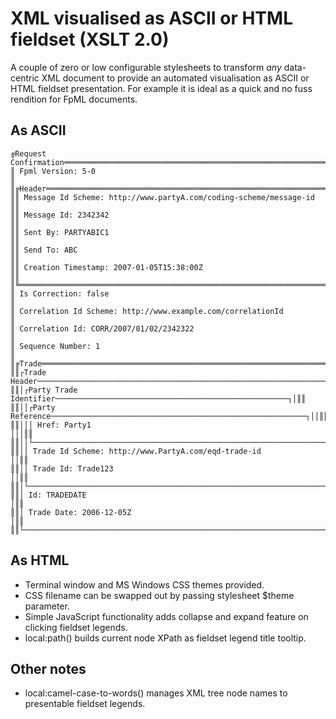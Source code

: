 # XML visualised as ASCII or HTML fieldset (XSLT 2.0)
A couple of zero or low configurable stylesheets to transform *any* data-centric XML document to provide an automated visualisation as ASCII or HTML fieldset presentation. For example it is ideal as a quick and no fuss rendition for FpML documents. 

## As ASCII
```
╔Request Confirmation════════════════════════════════════════════════════════════╗
║ Fpml Version: 5-0                                                              ║
║╔Header════════════════════════════════════════════════════════════════════════╗║
║║ Message Id Scheme: http://www.partyA.com/coding-scheme/message-id            ║║
║║ Message Id: 2342342                                                          ║║
║║ Sent By: PARTYABIC1                                                          ║║
║║ Send To: ABC                                                                 ║║
║║ Creation Timestamp: 2007-01-05T15:38:00Z                                     ║║
║╚══════════════════════════════════════════════════════════════════════════════╝║
║ Is Correction: false                                                           ║
║ Correlation Id Scheme: http://www.example.com/correlationId                    ║
║ Correlation Id: CORR/2007/01/02/2342322                                        ║
║ Sequence Number: 1                                                             ║
║╔Trade═════════════════════════════════════════════════════════════════════════╗║
║║┌Trade Header────────────────────────────────────────────────────────────────┐║║
║║│┌Party Trade Identifier────────────────────────────────────────────────────┐│║║
║║││┌Party Reference─────────────────────────────────────────────────────────┐││║║
║║│││ Href: Party1                                                           │││║║
║║││└────────────────────────────────────────────────────────────────────────┘││║║
║║││ Trade Id Scheme: http://www.PartyA.com/eqd-trade-id                      ││║║
║║││ Trade Id: Trade123                                                       ││║║
║║│└──────────────────────────────────────────────────────────────────────────┘│║║
║║│ Id: TRADEDATE                                                              │║║
║║│ Trade Date: 2006-12-05Z                                                    │║║
║║└────────────────────────────────────────────────────────────────────────────┘║║
```

## As HTML
* Terminal window and MS Windows CSS themes provided.
* CSS filename can be swapped out by passing stylesheet $theme parameter.
* Simple JavaScript functionality adds collapse and expand feature on clicking fieldset legends. 
* local:path() builds current node XPath as fieldset legend title tooltip. 

## Other notes
* local:camel-case-to-words() manages XML tree node names to presentable fieldset legends.
